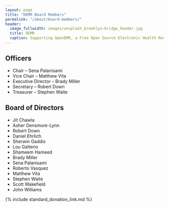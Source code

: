```yaml
---
layout: page
title: "OEMR Board Members"
permalink: "/about/board-members/"
header:
  image_fullwidth: images/unsplash_brooklyn-bridge_header.jpg
  title: OEMR
  caption: Supporting OpenEMR, a Free Open Source Electronic Health Record
---
```


## Officers
* Chair – Sena Palanisami
* Vice Chair – Matthew Vita
* Executive Director – Brady Miller
* Secretary – Robert Down
* Treasurer – Stephen Waite

## Board of Directors
* Jit Chawla
* Asher Densmore-Lynn
* Robert Down
* Daniel Ehrlich
* Sherwin Gaddis
* Lou Galterio
* Shameem Hameed
* Brady Miller
* Sena Palanisami
* Roberto Vasquez
* Matthew Vita
* Stephen Waite
* Scott Wakefield
* John Williams

{% include standard_donation_link.md %}

